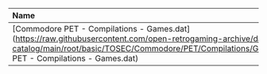 |Name|Size|
|:---|---:|
|[Commodore PET - Compilations - Games.dat](https://raw.githubusercontent.com/open-retrogaming-archive/dat-catalog/main/root/basic/TOSEC/Commodore/PET/Compilations/Games/Commodore PET - Compilations - Games.dat)|4657|

